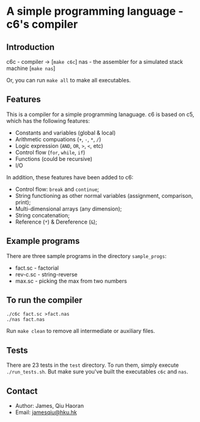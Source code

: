 # A simple programming language - c6's compiler

## Introduction

c6c - compiler -> [`make c6c`]
nas - the assembler for a simulated stack machine [`make nas`]

Or, you can run `make all` to make all executables.

## Features

This is a compiler for a simple programming lanaguage. c6 is based on c5, which has the following features:

- Constants and variables (global & local)
- Arithmetic compuations (`+`, `-`, `*`, `/`)
- Logic expression (`AND`, `OR`, `>`, `<`, etc)
- Control flow (`for`, `while`, `if`)
- Functions (could be recursive)
- I/O

In addition, these features have been added to c6:

- Control flow: `break` and `continue`;
- String functioning as other normal variables (assignment, comparison, print);
- Multi-dimensional arrays (any dimension);
- String concatenation;
- Reference (`*`) & Dereference (`&`);

## Example programs

There are three sample programs in the directory `sample_progs`:

- fact.sc - factorial
- rev-c.sc - string-reverse
- max.sc - picking the max from two numbers

## To run the compiler

```
./c6c fact.sc >fact.nas
./nas fact.nas
```

Run `make clean` to remove all intermediate or auxiliary files.

## Tests

There are 23 tests in the `test` directory. To run them, simply execute `./run_tests.sh`. But make sure you've built the executables `c6c` and `nas`.

## Contact

- Author: James, Qiu Haoran
- Email: jamesqiu@hku.hk
